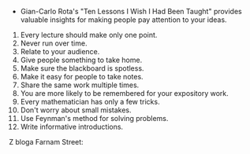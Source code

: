 - Gian-Carlo Rota's "Ten Lessons I Wish I Had Been Taught" provides valuable insights for making people pay attention to your ideas.

1. Every lecture should make only one point.
2. Never run over time.
3. Relate to your audience.
4. Give people something to take home.
5. Make sure the blackboard is spotless.
6. Make it easy for people to take notes.
7. Share the same work multiple times.
8. You are more likely to be remembered for your expository work.
9. Every mathematician has only a few tricks.
10. Don't worry about small mistakes.
11. Use Feynman's method for solving problems.
12. Write informative introductions.

Z bloga Farnam Street:


